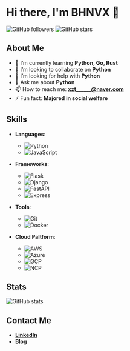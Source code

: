 # Hi there, I'm BHNVX 👋

![GitHub followers](https://img.shields.io/github/followers/bhnvx?label=Follow&style=social)
![GitHub stars](https://img.shields.io/github/stars/bhnvx?affiliations=OWNER%2CCOLLABORATOR&style=social)

## About Me

- 🌱 I’m currently learning **Python, Go, Rust**
- 👯 I’m looking to collaborate on **Python**
- 🤔 I’m looking for help with **Python**
- 💬 Ask me about **Python**
- 📫 How to reach me: **xzt______@naver.com**
- ⚡ Fun fact: **Majored in social welfare**

## Skills

- **Languages**: 
  - ![Python](https://img.shields.io/badge/Python-3776AB?style=for-the-badge&logo=python&logoColor=white)
  - ![JavaScript](https://img.shields.io/badge/JavaScript-F7DF1E?style=for-the-badge&logo=javascript&logoColor=black)

- **Frameworks**:
  - ![Flask](https://img.shields.io/badge/Flask-000000?style=for-the-badge&logo=flask&logoColor=white)
  - ![Django](https://img.shields.io/badge/Django-092E20?style=for-the-badge&logo=django&logoColor=white)
  - ![FastAPI](https://img.shields.io/badge/FastAPI-005571?style=for-the-badge&logo=fastapi)
  - ![Express](https://img.shields.io/badge/Express-000000?style=for-the-badge&logo=Express&logoColor=white)

- **Tools**: 
  - ![Git](https://img.shields.io/badge/Git-F05032?style=for-the-badge&logo=git&logoColor=white)
  - ![Docker](https://img.shields.io/badge/Docker-2496ED?style=for-the-badge&logo=docker&logoColor=white)
 
- **Cloud Paltform**:
  - ![AWS](https://img.shields.io/badge/AWS-%23FF9900.svg?style=for-the-badge&logo=amazon-web-services&logoColor=white)
  - ![Azure](https://img.shields.io/badge/azure-%230072C6.svg?style=for-the-badge&logo=msazure&logoColor=white)
  - ![GCP](https://img.shields.io/badge/GoogleCloud-%234285F4.svg?style=for-the-badge&logo=google-cloud&logoColor=white)
  - ![NCP](https://img.shields.io/badge/NCP-%2303C75A.svg?style=for-the-badge&logo=naver&logoColor=white)
  
## Stats

![GitHub stats](https://github-readme-stats.vercel.app/api?username=bhnvx&show_icons=true&theme=radical)

## Contact Me

- [**LinkedIn**](https://www.linkedin.com/in/%EA%B2%BD%ED%99%98-%EA%B9%80-8757ba2b6/)
- [**Blog**](https://bhnvx.tistory.com/)
